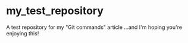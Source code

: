 # my_test_repository
A test repository for my "Git commands" article 
...and I'm hoping you're enjoying this!
